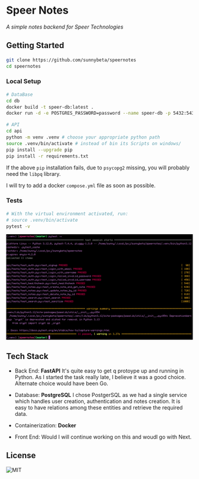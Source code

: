 # Speer Notes

*A simple notes backend for Speer Technologies*

## Getting Started

```bash
git clone https://github.com/sunnybeta/speernotes
cd speernotes
```

### Local Setup

```bash
# DataBase
cd db
docker build -t speer-db:latest . 
docker run -d -e POSTGRES_PASSWORD=password --name speer-db -p 5432:5432 speer-db
```

```bash
# API
cd api
python -m venv .venv # choose your appropriate python path
source .venv/bin/activate # instead of bin its Scripts on windows/
pip install --upgrade pip
pip install -r requirements.txt
```

If the above `pip` installation fails, due to `psycopg2` missing, you will probably need the `libpq` library.

I will try to add a docker `compose.yml` file as soon as possible.

### Tests

```bash
# With the virtual environment activated, run:
# source .venv/bin/activate
pytest -v
```

![PyTestSS](/images/tests.png)

## Tech Stack

* Back End: **FastAPI** It's quite easy to get q protoype up and running in Python. As I started the task really late, I believe it was a good choice. Alternate choice would have been Go.

* Database: **PostgreSQL** I chose PostgerSQL as we had a single service which handles user creation, authentication and notes creation. It is easy to have relations among these entities and retrieve the required data.

* Containerization: **Docker**

* Front End: Would I will continue working on this and woudl go with Next.

## License

![MIT](LICENSE)
